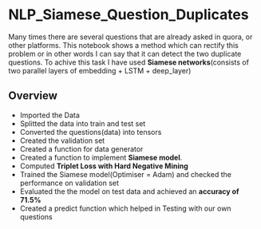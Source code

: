 # NLP_Siamese_Question_Duplicates

Many times there are several questions that are already asked in quora, or other platforms. This notebook shows a method which can rectify this problem or in other words I can say that it can detect the two duplicate questions. To achive this task I have used <strong>Siamese networks</strong>(consists of two parallel layers of embedding + LSTM + deep_layer)


## Overview

- Imported the Data
- Splitted the data into train and test set
- Converted the questions(data) into tensors
- Created the validation set
- Created a function for data generator
- Created a function to implement <strong>Siamese model</strong>.
- Computed <strong>Triplet Loss with Hard Negative Mining</strong>
- Trained the Siamese model(Optimiser = Adam) and checked the performance on validation set 
- Evaluated the the model on test data and achieved an <strong>accuracy of 71.5%</strong>
- Created a predict function which helped in Testing with our own questions
